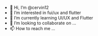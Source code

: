- 👋 Hi, I’m @cervin12
- 👀 I’m interested in fui/ux and flutter
- 🌱 I’m currently learning UI/UX and Flutter
- 💞️ I’m looking to collaborate on ...
- 📫 How to reach me ...

<!---
cervin12/cervin12 is a ✨ special ✨ repository because its `README.md` (this file) appears on your GitHub profile.
You can click the Preview link to take a look at your changes.
--->
